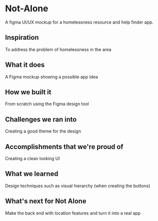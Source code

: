 # Not-Alone
A figma UI/UX mockup for a homelessness resource and help finder app.

## Inspiration
To address the problem of homelessness in the area
## What it does
A Figma mockup showing a possible app idea
## How we built it
From scratch using the Figma design tool
## Challenges we ran into
Creating a good theme for the design
## Accomplishments that we're proud of
Creating a clean looking UI
## What we learned
Design techniques such as visual hierarchy (when creating the buttons) 
## What's next for Not Alone
Make the back end with location features and turn it into a real app
